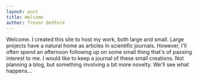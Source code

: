 ```yaml
---
layout: post
title: Welcome
author: Trevor Bedford
---
```


Welcome.  I created this site to host my work, both large and small.  Large projects have a natural home as articles  in scientific journals.  However, I'll often spend an afternoon following up on some small thing that's of passing interest to me.  I would like to keep a journal of these small creations.  Not planning a blog, but something involving a bit more novelty.  We'll see what happens...
